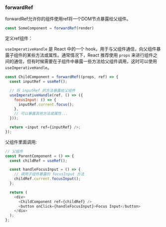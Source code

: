 ### forwardRef

forwardRef允许你的组件使用ref将一个DOM节点暴露给父组件。

```javascript
const SomeComponent = forwardRef(render)
```

定义ref组件：

`useImperativeHandle` 是 React 中的一个 hook，用于与父组件通信，向父组件暴露子组件的某些方法或属性。通常情况下，React 推荐使用 `props` 来进行组件之间的通信，但有时候需要在子组件中暴露一些方法给父组件调用，这时可以使用 `useImperativeHandle`。

```javascript
const ChildComponent = forwardRef((props, ref) => {
  const inputRef = useRef();

  // 将 inputRef 的方法暴露给父组件
  useImperativeHandle(ref, () => ({
    focusInput: () => {
      inputRef.current.focus();
    },
    // 可以暴露其他方法或属性...
  }));

  return <input ref={inputRef} />;
});
```

父组件里面调用:

```javascript
// 父组件
const ParentComponent = () => {
  const childRef = useRef();

  const handleFocusInput = () => {
    // 调用子组件暴露的 focusInput 方法
    childRef.current.focusInput();
  };

  return (
    <div>
      <ChildComponent ref={childRef} />
      <button onClick={handleFocusInput}>Focus Input</button>
    </div>
  );
};
```

